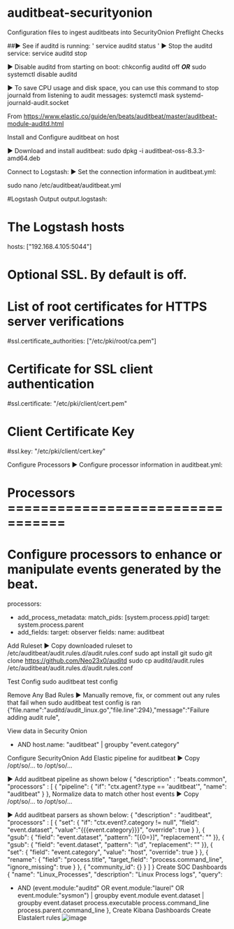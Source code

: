 # auditbeat-securityonion
Configuration files to ingest auditbeats into SecurityOnion
Preflight Checks

##► See if auditd is running:
'
service auditd status
'
► Stop the auditd service:
service auditd stop

► Disable auditd from starting on boot:
chkconfig auditd off
*****OR*****
sudo systemctl disable auditd

► To save CPU usage and disk space, you can use this command to stop journald from listening to audit messages:
systemctl mask systemd-journald-audit.socket

From <https://www.elastic.co/guide/en/beats/auditbeat/master/auditbeat-module-auditd.html> 

Install and Configure auditbeat on host

► Download and install auditbeat:
sudo dpkg -i auditbeat-oss-8.3.3-amd64.deb

Connect to Logstash:
► Set the connection information in auditbeat.yml:

sudo nano /etc/auditbeat/auditbeat.yml

#Logstash Output
output.logstash:
  # The Logstash hosts
  hosts: ["192.168.4.105:5044"]
  # Optional SSL. By default is off.
  # List of root certificates for HTTPS server verifications
  #ssl.certificate_authorities: ["/etc/pki/root/ca.pem"]
  # Certificate for SSL client authentication
  #ssl.certificate: "/etc/pki/client/cert.pem"
  # Client Certificate Key
  #ssl.key: "/etc/pki/client/cert.key"

Configure Processors
► Configure processor information in auditbeat.yml:
# Processors =================================
# Configure processors to enhance or manipulate events generated by the beat.
processors:
  - add_process_metadata:
      match_pids: [system.process.ppid]
      target: system.process.parent
  - add_fields:
      target: observer
      fields:
        name: auditbeat

 
Add Ruleset
► Copy downloaded ruleset to /etc/auditbeat/audit.rules.d/audit.rules.conf
sudo apt install git
sudo git clone https://github.com/Neo23x0/auditd
sudo cp auditd/audit.rules /etc/auditbeat/audit.rules.d/audit.rules.conf

Test Config
sudo auditbeat test config

Remove Any Bad Rules 
► Manually remove, fix, or comment out any rules that fail when sudo auditbeat test config is ran
{"file.name":"auditd/audit_linux.go","file.line":294},"message":"Failure 
adding audit rule",


View data in Security Onion
* AND host.name: "auditbeat" | groupby "event.category"



Configure SecurityOnion
Add Elastic pipeline for auditbeat
► Copy /opt/so/… to /opt/so/…

► Add auditbeat pipeline as shown below
{
  "description" : "beats.common",
  "processors" : [
    { "pipeline":      { "if": "ctx.agent?.type == 'auditbeat'",   "name": 
"auditbeat"  }  },
Normalize data to match other host events
► Copy /opt/so/… to /opt/so/…

► Add auditbeat parsers as shown below:
{
  "description" : "auditbeat",
  "processors" : [
    { "set":           { "if": "ctx.event?.category != null",   "field": "event.dataset", "value":"{{{event.category}}}", "override": true }  },
    { "gsub":          { "field": "event.dataset",    "pattern": "[{0=}]", "replacement": ""  }},
    { "gsub":          { "field": "event.dataset",    "pattern": "\\d", "replacement": ""  }},
    { "set":           { "field": "event.category",   "value": "host", "override": true }  },
    { "rename":        { "field": "process.title",    "target_field": "process.command_line",  "ignore_missing": true  } },
    { "community_id": {} }
  ]
}
Create SOC Dashboards
            { "name": "Linux_Processes", "description": "Linux Process logs", "query": 
* AND (event.module:"auditd" OR  event.module:"laurel" OR  event.module:"sysmon") | groupby event.module event.dataset | groupby
event.dataset process.executable process.command_line process.parent.command_line
},
Create Kibana Dashboards
Create Elastalert rules
![image](https://user-images.githubusercontent.com/73084279/193039909-f6b8ca7b-dc7e-4be0-9f95-538982c077b0.png)
